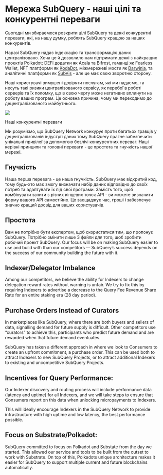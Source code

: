 # Мережа SubQuery - наші цілі та конкурентні переваги

Сьогодні ми збираємося розкрити цілі SubQuery та деякі конкурентні переваги, які, на нашу думку, роблять SubQuery кращою за наших конкурентів.

Наразі SubQuery надає індексацію та трансформацію даних централізовано. Хоча це й дозволило нам підтримати деякі з найкращих проектів Polkadot; DEFI додатки як Acala та Bifrost, гаманці як Fearless Wallet, NFT платформи як [KodaDot](https://kodadot.xyz/), міжмережеві мости як [Darwinia](https://explorer.subquery.network/subquery/darwinia-network/darwinia), та аналітичні платформи як [SubVis](https://subvis.io/) - але це має свою зворотню сторону.

Наші користувачі вимушені довіряти послугам, які ми надаємо, та несуть такі ризики централізованого сервісу, як перебої в роботі серверів та їх поломку, що в свою чергу може негативно вплинути на роботу ваших програм. Це основна причина, чому ми переходимо до децентралізованого майбутнього.

![](https://miro.medium.com/max/868/1*CPksnN9_jyMGQ0sSbiJvDQ.png)

Наші конкурентні переваги

Ми розуміємо, що SubQuery Network конкурує проти багатьох гравців у децентралізованій індустрії даних тому SubQuery прагне забезпечити унікальні привілеї за допомогою безлічі конкурентних переваг. Наші керівні принципи та головні переваги - це простота та гнучкість нашої мережі.

## Гнучкість

Наша перша перевага - це наша гнучкість. SubQuery має відкритий код, тому будь-хто має змогу визначати набір даних відповідно до своїх потреб та адаптувати їх під свої програми. Замість того, щоб комбінувати запити з різних кінцевих точок API - ви можете визначити форму вашого API самостійно. Це заощаджує час, гроші і забезпечує значно кращий досвід для ваших користувачів.

## Простота

Вам не потрібно бути експертом, щоб скористатися тим, що пропонує SubQuery. Потрібно змінити лише 3 файли для того, щоб зробити робочий проект SubQuery. Our focus will be on making SubQuery easier to use and build with than our competitors — SubQuery’s success depends on the success of our community building the future with it.

## Indexer/Delegator Imbalance

Among our competitors, we believe the ability for Indexers to change delegation reward rates without warning is unfair. We try to fix this by requiring Indexers to advertise a decrease to the Query Fee Revenue Share Rate for an entire staking era (28 day period).

## Purchase Orders Instead of Curators

In marketplaces like SubQuery, where there are both buyers and sellers of data, signalling demand for future supply is difficult. Other competitors use “curators” to achieve this, participants who predict future demand and are rewarded when that future demand eventuates.

SubQuery has taken a different approach in where we look to Consumers to create an upfront commitment, a purchase order. This can be used both to attract Indexers to new SubQuery Projects, or to attract additional Indexers to existing and uncompetitive SubQuery Projects.

## Incentives for Query Performance:

Our Indexer discovery and routing process will include performance data (latency and uptime) for all Indexers, and we will take steps to ensure that Consumers report on this data when unlocking micropayments to Indexers.

This will ideally encourage Indexers in the SubQuery Network to provide infrastructure with high uptime and low latency, the best performance possible.

## Focus on Substrate/Polkadot:

SubQuery committed to focus on Polkadot and Substate from the day we started. This allowed our service and tools to be built from the outset to work with Substrate. On top of this, Polkadots unique architecture makes it easier for SubQuery to support multiple current and future blockchains automatically.